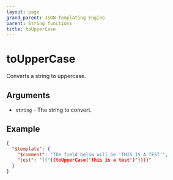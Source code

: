 ```yaml
---
layout: page
grand_parent: JSON Templating Engine
parent: String functions
title: toUpperCase
---
```


# toUpperCase

Converts a string to uppercase.
## Arguments

- `string` - The string to convert.

## Example

```json
{
  "$template": {
    "$comment": "The field below will be 'THIS IS A TEST'",
    "test": "{{"{{toUpperCase('this is a test')"}}}}"
  }
}
```

